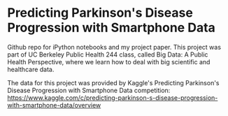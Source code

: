 # Predicting Parkinson's Disease Progression with Smartphone Data

Github repo for iPython notebooks and my project paper. This project was part of UC Berkeley Public Health 244 class, called Big Data: A Public Health Perspective, where we learn how to deal with big scientific and healthcare data.

The data for this project was provided by Kaggle's Predicting Parkinson's Disease Progression with Smartphone Data competition:
https://www.kaggle.com/c/predicting-parkinson-s-disease-progression-with-smartphone-data/overview
